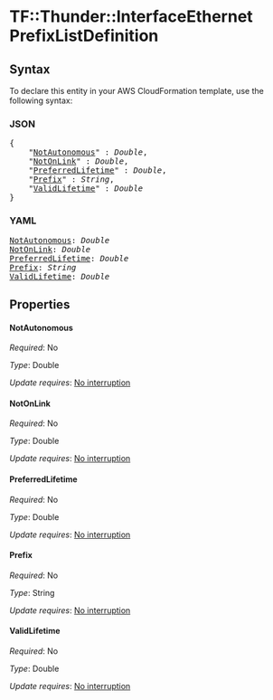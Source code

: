 # TF::Thunder::InterfaceEthernet PrefixListDefinition

## Syntax

To declare this entity in your AWS CloudFormation template, use the following syntax:

### JSON

<pre>
{
    "<a href="#notautonomous" title="NotAutonomous">NotAutonomous</a>" : <i>Double</i>,
    "<a href="#notonlink" title="NotOnLink">NotOnLink</a>" : <i>Double</i>,
    "<a href="#preferredlifetime" title="PreferredLifetime">PreferredLifetime</a>" : <i>Double</i>,
    "<a href="#prefix" title="Prefix">Prefix</a>" : <i>String</i>,
    "<a href="#validlifetime" title="ValidLifetime">ValidLifetime</a>" : <i>Double</i>
}
</pre>

### YAML

<pre>
<a href="#notautonomous" title="NotAutonomous">NotAutonomous</a>: <i>Double</i>
<a href="#notonlink" title="NotOnLink">NotOnLink</a>: <i>Double</i>
<a href="#preferredlifetime" title="PreferredLifetime">PreferredLifetime</a>: <i>Double</i>
<a href="#prefix" title="Prefix">Prefix</a>: <i>String</i>
<a href="#validlifetime" title="ValidLifetime">ValidLifetime</a>: <i>Double</i>
</pre>

## Properties

#### NotAutonomous

_Required_: No

_Type_: Double

_Update requires_: [No interruption](https://docs.aws.amazon.com/AWSCloudFormation/latest/UserGuide/using-cfn-updating-stacks-update-behaviors.html#update-no-interrupt)

#### NotOnLink

_Required_: No

_Type_: Double

_Update requires_: [No interruption](https://docs.aws.amazon.com/AWSCloudFormation/latest/UserGuide/using-cfn-updating-stacks-update-behaviors.html#update-no-interrupt)

#### PreferredLifetime

_Required_: No

_Type_: Double

_Update requires_: [No interruption](https://docs.aws.amazon.com/AWSCloudFormation/latest/UserGuide/using-cfn-updating-stacks-update-behaviors.html#update-no-interrupt)

#### Prefix

_Required_: No

_Type_: String

_Update requires_: [No interruption](https://docs.aws.amazon.com/AWSCloudFormation/latest/UserGuide/using-cfn-updating-stacks-update-behaviors.html#update-no-interrupt)

#### ValidLifetime

_Required_: No

_Type_: Double

_Update requires_: [No interruption](https://docs.aws.amazon.com/AWSCloudFormation/latest/UserGuide/using-cfn-updating-stacks-update-behaviors.html#update-no-interrupt)

